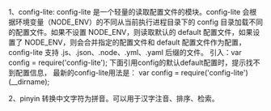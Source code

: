 1、config-lite:
config-lite 是一个轻量的读取配置文件的模块。config-lite 会根据环境变量（NODE_ENV）的不同从当前执行进程目录下的 config 目录加载不同的配置文件。如果不设置 NODE_ENV，则读取默认的 default 配置文件，如果设置了 NODE_ENV，则会合并指定的配置文件和 default 配置文件作为配置，config-lite 支持 .js、.json、.node、.yml、.yaml 后缀的文件。
引入：var config = require('config-lite');
下面引用config的默认default配置时，提示找不到配置信息，
最新的config-lite用法是：
var config = require('config-lite')(__dirname);

2、pinyin
转换中文字符为拼音。可以用于汉字注音、排序、检索。
